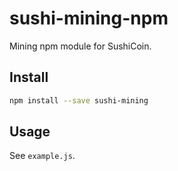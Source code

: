 # sushi-mining-npm

Mining npm module for SushiCoin.

## Install

```bash
npm install --save sushi-mining
```

## Usage

See `example.js`.
